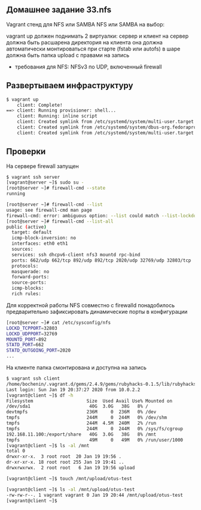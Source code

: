 ## Домашнее задание 33.nfs
Vagrant стенд для NFS или SAMBA
NFS или SAMBA на выбор:

vagrant up должен поднимать 2 виртуалки: сервер и клиент
на сервер должна быть расшарена директория
на клиента она должна автоматически монтироваться при старте (fstab или autofs)
в шаре должна быть папка upload с правами на запись
- требования для NFS: NFSv3 по UDP, включенный firewall

## Развертываем инфраструктуру

```bash
$ vagrant up
    client: Complete!
==> client: Running provisioner: shell...
    client: Running: inline script
    client: Created symlink from /etc/systemd/system/multi-user.target.wants/nfs-server.service to /usr/lib/systemd/system/nfs-server.service.
    client: Created symlink from /etc/systemd/system/dbus-org.fedoraproject.FirewallD1.service to /usr/lib/systemd/system/firewalld.service.
    client: Created symlink from /etc/systemd/system/multi-user.target.wants/firewalld.service to /usr/lib/systemd/system/firewalld.service.
```

## Проверки

На сервере firewall запущен
```bash
$ vagrant ssh server
[vagrant@server ~]$ sudo su -
[root@server ~]# firewall-cmd --state
running

[root@server ~]# firewall-cmd --list
usage: see firewall-cmd man page
firewall-cmd: error: ambiguous option: --list could match --list-lockdown-whitelist-contexts, --list-all, --list-lockdown-whitelist-uids, --list-ports, --list-source-ports, --list-lockdown-whitelist-users, --list-icmp-blocks, --list-interfaces, --list-rich-rules, --list-forward-ports, --list-services, --list-lockdown-whitelist-commands, --list-all-zones, --list-sources, --list-protocols
[root@server ~]# firewall-cmd --list-all
public (active)
  target: default
  icmp-block-inversion: no
  interfaces: eth0 eth1
  sources:
  services: ssh dhcpv6-client nfs3 mountd rpc-bind
  ports: 662/udp 662/tcp 892/udp 892/tcp 2020/udp 32769/udp 32803/tcp
  protocols:
  masquerade: no
  forward-ports:
  source-ports:
  icmp-blocks:
  rich rules:
```

Для корректной работы NFS совместно с firewalld понадобилось предварительно зафиксировать динамические порты в конфигурации
```bash
[root@server ~]# cat /etc/sysconfig/nfs
LOCKD_TCPPORT=32803
LOCKD_UDPPORT=32769
MOUNTD_PORT=892
STATD_PORT=662
STATD_OUTGOING_PORT=2020
...
```

На клиенте папка смонтирована и доступна на запись

```bash
$ vagrant ssh client
/home/bochenin/.vagrant.d/gems/2.4.9/gems/rubyhacks-0.1.5/lib/rubyhacks.rb:536: warning: constant ::Fixnum is deprecated
Last login: Sun Jan 19 20:37:27 2020 from 10.0.2.2
[vagrant@client ~]$ df -h
Filesystem                    Size  Used Avail Use% Mounted on
/dev/sda1                      40G  3.0G   38G   8% /
devtmpfs                      236M     0  236M   0% /dev
tmpfs                         244M     0  244M   0% /dev/shm
tmpfs                         244M  4.5M  240M   2% /run
tmpfs                         244M     0  244M   0% /sys/fs/cgroup
192.168.11.100:/export/share   40G  3.0G   38G   8% /mnt
tmpfs                          49M     0   49M   0% /run/user/1000
[vagrant@client ~]$ ls -al /mnt
total 0
drwxr-xr-x.  3 root root  20 Jan 19 19:56 .
dr-xr-xr-x. 18 root root 255 Jan 19 19:41 ..
drwxrwxrwx.  2 root root   6 Jan 19 19:56 upload

[vagrant@client ~]$ touch /mnt/upload/otus-test

[vagrant@client ~]$ ls -al /mnt/upload/otus-test
-rw-rw-r--. 1 vagrant vagrant 0 Jan 19 20:44 /mnt/upload/otus-test
[vagrant@client ~]$
```
